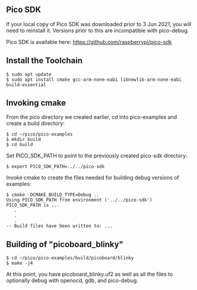 ## Pico SDK

If your local copy of Pico SDK was downloaded prior to 3 Jun 2021, you will need to reinstall it.  Versions prior to this are incompatible with pico-debug.

Pico SDK is available here: https://github.com/raspberrypi/pico-sdk

## Install the Toolchain

```
$ sudo apt update
$ sudo apt install cmake gcc-arm-none-eabi libnewlib-arm-none-eabi build-essential
```

## Invoking cmake

From the pico directory we created earlier, cd into pico-examples and create a build directory:

```
$ cd ~/pico/pico-examples
$ mkdir build
$ cd build
```

Set PICO_SDK_PATH to point to the previously created pico-sdk directory:

```
$ export PICO_SDK_PATH=../../pico-sdk
```

Invoke cmake to create the files needed for building debug versions of examples:

```
$ cmake -DCMAKE_BUILD_TYPE=Debug ..
Using PICO_SDK_PATH from environment ('../../pico-sdk')
PICO_SDK_PATH is ...
   .
   .
   .
-- Build files have been written to: ...
```

## Building of "picoboard_blinky"

```
$ cd ~/pico/pico-examples/build/picoboard/blinky
$ make -j4
```

At this point, you have picoboard_blinky.uf2 as well as all the files to optionally debug with openocd, gdb, and pico-debug.

